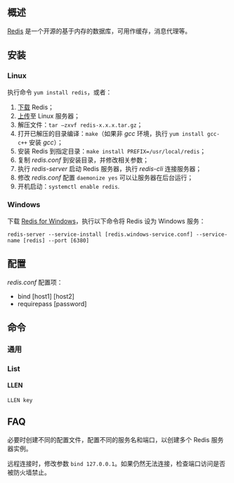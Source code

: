 ## 概述

[Redis](https://redis.io/) 是一个开源的基于内存的数据库，可用作缓存，消息代理等。

## 安装

### Linux

执行命令 `yum install redis`，或者：

1. [下载](https://redis.io/download) Redis；
2. [上传](../linux.md#upload-and-download)至 Linux 服务器；
3. 解压文件：`tar –zxvf redis-x.x.x.tar.gz`；
4. 打开已解压的目录编译：`make`（如果非 *gcc* 环境，执行 `yum install gcc-c++` 安装 *gcc*）；
5. 安装 Redis 到指定目录：`make install PREFIX=/usr/local/redis`；
6. 复制 *redis.conf* 到安装目录，并修改相关参数；
7. 执行 *redis-server* 启动 Redis 服务器，执行 *redis-cli* 连接服务器；
8. 修改 *redis.conf* 配置 `daemonize yes` 可以让服务器在后台运行；
9. 开机启动：`systemctl enable redis`.

### Windows

下载 [Redis for Windows](https://github.com/microsoftarchive/redis/releases)，执行以下命令将 Redis 设为 Windows 服务：

```shell
redis-server --service-install [redis.windows-service.conf] --service-name [redis] --port [6380]
```

## 配置

*redis.conf* 配置项：

- bind [host1] [host2]
- requirepass [password]

## 命令

### 通用

### List

#### LLEN



```shell
LLEN key
```

## FAQ

必要时创建不同的配置文件，配置不同的服务名和端口，以创建多个 Redis 服务器实例。

远程连接时，修改参数 `bind 127.0.0.1`。如果仍然无法连接，检查端口访问是否被防火墙禁止。